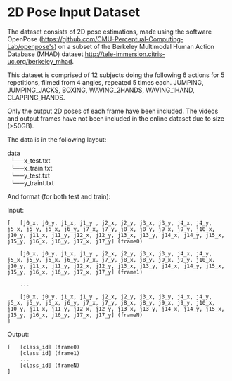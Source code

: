 # 2D Pose Input Dataset
The dataset consists of 2D pose estimations, made using the software OpenPose (https://github.com/CMU-Perceptual-Computing-Lab/openpose's) on a subset of the Berkeley Multimodal Human Action Database (MHAD) dataset http://tele-immersion.citris-uc.org/berkeley_mhad.

This dataset is comprised of 12 subjects doing the following 6 actions for 5 repetitions, filmed from 4 angles, repeated 5 times each.
JUMPING,
JUMPING_JACKS,
BOXING,
WAVING_2HANDS,
WAVING_1HAND,
CLAPPING_HANDS.

Only the output 2D poses of each frame have been included. The videos and output frames have not been included in the online dataset due to size (>50GB).


The data is in the following layout:

data   
&nbsp;&nbsp;└──x_test.txt  
&nbsp;&nbsp;└──x_train.txt  
&nbsp;&nbsp;└──y_test.txt  
&nbsp;&nbsp;└──y_traint.txt  

And format (for both test and train):

Input:

	[	[j0_x, j0_y, j1_x, j1_y , j2_x, j2_y, j3_x, j3_y, j4_x, j4_y, j5_x, j5_y, j6_x, j6_y, j7_x, j7_y, j8_x, j8_y, j9_x, j9_y, j10_x, j10_y, j11_x, j11_y, j12_x, j12_y, j13_x, j13_y, j14_x, j14_y, j15_x, j15_y, j16_x, j16_y, j17_x, j17_y] (frame0)  

		[j0_x, j0_y, j1_x, j1_y , j2_x, j2_y, j3_x, j3_y, j4_x, j4_y, j5_x, j5_y, j6_x, j6_y, j7_x, j7_y, j8_x, j8_y, j9_x, j9_y, j10_x, j10_y, j11_x, j11_y, j12_x, j12_y, j13_x, j13_y, j14_x, j14_y, j15_x, j15_y, j16_x, j16_y, j17_x, j17_y] (frame1)  
  
		...  
  
		[j0_x, j0_y, j1_x, j1_y , j2_x, j2_y, j3_x, j3_y, j4_x, j4_y, j5_x, j5_y, j6_x, j6_y, j7_x, j7_y, j8_x, j8_y, j9_x, j9_y, j10_x, j10_y, j11_x, j11_y, j12_x, j12_y, j13_x, j13_y, j14_x, j14_y, j15_x, j15_y, j16_x, j16_y, j17_x, j17_y] (frameN)  
	]

Output:

	[	[class_id] (frame0)  
		[class_id] (frame1)  
		...  
		[class_id] (frameN)  
	]


